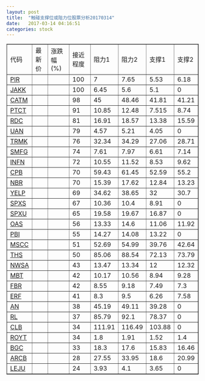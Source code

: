 ```yaml
---
layout: post
title:  "触碰支撑位或阻力位股票分析20170314"
date:   2017-03-14 04:16:51
categories: stock
---
```

<script type="text/javascript">
var stockList = []
stockList.push('gb_pir');
stockList.push('gb_jakk');
stockList.push('gb_catm');
stockList.push('gb_ptct');
stockList.push('gb_rdc');
stockList.push('gb_uan');
stockList.push('gb_trmk');
stockList.push('gb_smfg');
stockList.push('gb_infn');
stockList.push('gb_cpb');
stockList.push('gb_nbr');
stockList.push('gb_yelp');
stockList.push('gb_spxs');
stockList.push('gb_spxu');
stockList.push('gb_oas');
stockList.push('gb_pbi');
stockList.push('gb_mscc');
stockList.push('gb_ths');
stockList.push('gb_nwsa');
stockList.push('gb_mbt');
stockList.push('gb_fbr');
stockList.push('gb_erf');
stockList.push('gb_an');
stockList.push('gb_rl');
stockList.push('gb_clb');
stockList.push('gb_royt');
stockList.push('gb_bgc');
stockList.push('gb_arcb');
stockList.push('gb_leju');
</script>
<table border="1">
 <tr>
 <td>代码</td>
 <td>最新价</td>
 <td>涨跌幅(%)</td>
 <td>接近程度</td>
 <td>阻力1</td>
 <td>阻力2</td>
 <td>支撑1</td>
 <td>支撑2</td>
</tr>
  <tr id="pir" class="red">
  <td><a href="http://stock.finance.sina.com.cn/usstock/quotes/PIR.html" target="_blank">PIR</a></td><td></td><td></td><td>100</td><td>7</td><td>7.65</td><td>5.53</td><td>6.18</td></tr>
  <tr id="jakk" class="green">
  <td><a href="http://stock.finance.sina.com.cn/usstock/quotes/JAKK.html" target="_blank">JAKK</a></td><td></td><td></td><td>100</td><td>6.45</td><td>5.6</td><td>5.1</td><td>0</td></tr>
  <tr id="catm" class="red">
  <td><a href="http://stock.finance.sina.com.cn/usstock/quotes/CATM.html" target="_blank">CATM</a></td><td></td><td></td><td>98</td><td>45</td><td>48.46</td><td>41.81</td><td>41.21</td></tr>
  <tr id="ptct" class="red">
  <td><a href="http://stock.finance.sina.com.cn/usstock/quotes/PTCT.html" target="_blank">PTCT</a></td><td></td><td></td><td>91</td><td>10.85</td><td>12.48</td><td>7.515</td><td>8.74</td></tr>
  <tr id="rdc" class="green">
  <td><a href="http://stock.finance.sina.com.cn/usstock/quotes/RDC.html" target="_blank">RDC</a></td><td></td><td></td><td>81</td><td>16.91</td><td>18.57</td><td>13.38</td><td>15.59</td></tr>
  <tr id="uan" class="red">
  <td><a href="http://stock.finance.sina.com.cn/usstock/quotes/UAN.html" target="_blank">UAN</a></td><td></td><td></td><td>79</td><td>4.57</td><td>5.21</td><td>4.05</td><td>0</td></tr>
  <tr id="trmk" class="red">
  <td><a href="http://stock.finance.sina.com.cn/usstock/quotes/TRMK.html" target="_blank">TRMK</a></td><td></td><td></td><td>76</td><td>32.34</td><td>34.29</td><td>27.06</td><td>28.71</td></tr>
  <tr id="smfg" class="red">
  <td><a href="http://stock.finance.sina.com.cn/usstock/quotes/SMFG.html" target="_blank">SMFG</a></td><td></td><td></td><td>74</td><td>7.61</td><td>7.97</td><td>6.61</td><td>7.14</td></tr>
  <tr id="infn" class="red">
  <td><a href="http://stock.finance.sina.com.cn/usstock/quotes/INFN.html" target="_blank">INFN</a></td><td></td><td></td><td>72</td><td>10.55</td><td>11.52</td><td>8.53</td><td>9.62</td></tr>
  <tr id="cpb" class="red">
  <td><a href="http://stock.finance.sina.com.cn/usstock/quotes/CPB.html" target="_blank">CPB</a></td><td></td><td></td><td>70</td><td>59.43</td><td>61.45</td><td>52.59</td><td>55.2</td></tr>
  <tr id="nbr" class="green">
  <td><a href="http://stock.finance.sina.com.cn/usstock/quotes/NBR.html" target="_blank">NBR</a></td><td></td><td></td><td>70</td><td>15.39</td><td>17.62</td><td>12.84</td><td>13.23</td></tr>
  <tr id="yelp" class="red">
  <td><a href="http://stock.finance.sina.com.cn/usstock/quotes/YELP.html" target="_blank">YELP</a></td><td></td><td></td><td>69</td><td>34.62</td><td>38.65</td><td>32</td><td>30.7</td></tr>
  <tr id="spxs" class="green">
  <td><a href="http://stock.finance.sina.com.cn/usstock/quotes/SPXS.html" target="_blank">SPXS</a></td><td></td><td></td><td>67</td><td>10.36</td><td>10.4</td><td>8.91</td><td>0</td></tr>
  <tr id="spxu" class="green">
  <td><a href="http://stock.finance.sina.com.cn/usstock/quotes/SPXU.html" target="_blank">SPXU</a></td><td></td><td></td><td>65</td><td>19.58</td><td>19.67</td><td>16.87</td><td>0</td></tr>
  <tr id="oas" class="red">
  <td><a href="http://stock.finance.sina.com.cn/usstock/quotes/OAS.html" target="_blank">OAS</a></td><td></td><td></td><td>56</td><td>13.33</td><td>14.6</td><td>11.06</td><td>11.92</td></tr>
  <tr id="pbi" class="green">
  <td><a href="http://stock.finance.sina.com.cn/usstock/quotes/PBI.html" target="_blank">PBI</a></td><td></td><td></td><td>55</td><td>14.27</td><td>14.08</td><td>13.22</td><td>0</td></tr>
  <tr id="mscc" class="red">
  <td><a href="http://stock.finance.sina.com.cn/usstock/quotes/MSCC.html" target="_blank">MSCC</a></td><td></td><td></td><td>51</td><td>52.69</td><td>54.99</td><td>39.76</td><td>42.64</td></tr>
  <tr id="ths" class="red">
  <td><a href="http://stock.finance.sina.com.cn/usstock/quotes/THS.html" target="_blank">THS</a></td><td></td><td></td><td>50</td><td>85.06</td><td>88.54</td><td>72.13</td><td>73.79</td></tr>
  <tr id="nwsa" class="green">
  <td><a href="http://stock.finance.sina.com.cn/usstock/quotes/NWSA.html" target="_blank">NWSA</a></td><td></td><td></td><td>43</td><td>13.47</td><td>13.34</td><td>12</td><td>12.32</td></tr>
  <tr id="mbt" class="red">
  <td><a href="http://stock.finance.sina.com.cn/usstock/quotes/MBT.html" target="_blank">MBT</a></td><td></td><td></td><td>42</td><td>10.17</td><td>10.56</td><td>8.94</td><td>9.28</td></tr>
  <tr id="fbr" class="green">
  <td><a href="http://stock.finance.sina.com.cn/usstock/quotes/FBR.html" target="_blank">FBR</a></td><td></td><td></td><td>42</td><td>8.55</td><td>9.18</td><td>7.49</td><td>7.3</td></tr>
  <tr id="erf" class="red">
  <td><a href="http://stock.finance.sina.com.cn/usstock/quotes/ERF.html" target="_blank">ERF</a></td><td></td><td></td><td>41</td><td>8.3</td><td>9.5</td><td>6.26</td><td>7.58</td></tr>
  <tr id="an" class="red">
  <td><a href="http://stock.finance.sina.com.cn/usstock/quotes/AN.html" target="_blank">AN</a></td><td></td><td></td><td>38</td><td>45.19</td><td>49.11</td><td>39.28</td><td>0</td></tr>
  <tr id="rl" class="green">
  <td><a href="http://stock.finance.sina.com.cn/usstock/quotes/RL.html" target="_blank">RL</a></td><td></td><td></td><td>37</td><td>85.79</td><td>92.1</td><td>78.37</td><td>0</td></tr>
  <tr id="clb" class="red">
  <td><a href="http://stock.finance.sina.com.cn/usstock/quotes/CLB.html" target="_blank">CLB</a></td><td></td><td></td><td>34</td><td>111.91</td><td>116.49</td><td>103.88</td><td>0</td></tr>
  <tr id="royt" class="green">
  <td><a href="http://stock.finance.sina.com.cn/usstock/quotes/ROYT.html" target="_blank">ROYT</a></td><td></td><td></td><td>34</td><td>1.8</td><td>1.91</td><td>1.52</td><td>1.4</td></tr>
  <tr id="bgc" class="green">
  <td><a href="http://stock.finance.sina.com.cn/usstock/quotes/BGC.html" target="_blank">BGC</a></td><td></td><td></td><td>33</td><td>18.3</td><td>17.6</td><td>15.83</td><td>16.46</td></tr>
  <tr id="arcb" class="red">
  <td><a href="http://stock.finance.sina.com.cn/usstock/quotes/ARCB.html" target="_blank">ARCB</a></td><td></td><td></td><td>28</td><td>27.55</td><td>33.95</td><td>18.6</td><td>20.99</td></tr>
  <tr id="leju" class="red">
  <td><a href="http://stock.finance.sina.com.cn/usstock/quotes/LEJU.html" target="_blank">LEJU</a></td><td></td><td></td><td>24</td><td>3.93</td><td>4.1</td><td>3.65</td><td>0</td></tr>
</table>
